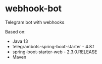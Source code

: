 # webhook-bot
Telegram bot with webhooks

Based on:
- Java 13
- telegrambots-spring-boot-starter - 4.8.1
- spring-boot-starter-web - 2.3.0.RELEASE
- Maven